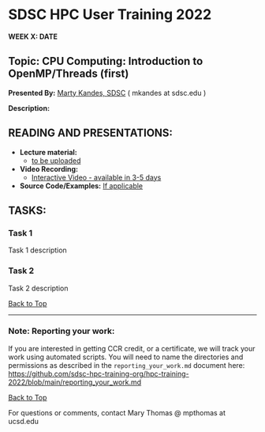 # SDSC HPC User Training 2022

**WEEK X: DATE**

## Topic: CPU Computing: Introduction to OpenMP/Threads (first)<a name="top"> 
**Presented By:** [Marty Kandes, SDSC](https://www.linkedin.com/in/marty-kandes-b53a34144/) ( mkandes  at  sdsc.edu )

**Description:**
  
## READING AND PRESENTATIONS:
* **Lecture material:** 
   * [to be uploaded]()
* **Video Recording:** 
   * [Interactive Video  - available in 3-5 days ]()
* **Source Code/Examples:** [If applicable]()

## TASKS:

### Task 1
Task 1 description 


### Task 2
Task 2 description 

  
[Back to Top](#top)

__________________

### Note: Reporting your work:
If you are interested in getting CCR credit, or a certificate, we will track your work using automated scripts.
You will need to name the directories and permissions as described in the ``reporting_your_work.md`` document here:
https://github.com/sdsc-hpc-training-org/hpc-training-2022/blob/main/reporting_your_work.md

[Back to Top](#top)


For questions or comments, contact Mary Thomas @ mpthomas  at  ucsd.edu
